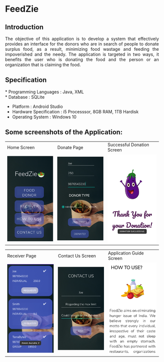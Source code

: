 # FeedZie

## Introduction
<div align="justify">
The objective of this application is to develop a system that effectively provides an
interface for the donors who are in search of people to donate surplus food, as a result,
minimizing food wastage and feeding the impoverished and the needy. The application
is targeted in two ways, it benefits the user who is donating the food and the person or
an organization that is claiming the food.
</div>

## Specification
<div align="justify">
* Programming Languages : Java, XML<br>
* Database : SQLite

* Platform : Android Studio
* Hardware Specification : i5 Processsor, 8GB RAM, 1TB Hardisk
* Operating System : Windows 10
</div>


## Some screenshots of the Application: 
<p align="center" float="left">
<table>
  <tr>
    <td>Home Screen</td>
    <td>Donate Page</td>
    <td>Successful Donation Screen</td>
    
  </tr>
  <tr>
    <td><img src="Images/home.jpg" width="220"></td>
    <td><img src="Images/donate.jpg" width="220"></td>
    <td><img src="Images/success.jpg" width="220"></td>
    
  </tr>
 </table>
 <table>
  <tr>
    <td>Receiver Page</td>
    <td>Contact Us Screen</td>
    <td>Application Guide Screen</td>
  </tr>
  <tr>
    <td><img src="Images/receiver.jpg" width="220"></td>
    <td><img src="Images/contact.jpg" width="220"></td>
    <td><img src="Images/howto.jpg" width="220"></td>
  </tr>
 </table>
 </table>
 </p>
